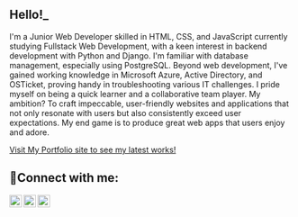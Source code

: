 <h2>Hello!_</h2>
<p>I'm a Junior Web Developer skilled in HTML, CSS, and JavaScript currently studying Fullstack Web Development, with a keen interest in backend development with Python and Django. I'm familiar with database management, especially using PostgreSQL. Beyond web development, I've gained working knowledge in Microsoft Azure, Active Directory, and OSTicket, proving handy in troubleshooting various IT challenges. I pride myself on being a quick learner and a collaborative team player. My ambition? To craft impeccable, user-friendly websites and applications that not only resonate with users but also consistently exceed user expectations. My end game is to produce great web apps that users enjoy and adore.</p>

<a href="https://shahsarefin.github.io/shah_portfolio_site/">Visit My Portfolio site to see my latest works!</a>

<h2>🤳Connect with me:</h2>

[<img align="left" alt="Josh | Twitter" width="22px" src="https://cdn.jsdelivr.net/npm/simple-icons@v3/icons/twitter.svg" />][twitter]
[<img align="left" alt="Josh | LinkedIn" width="22px" src="https://cdn.jsdelivr.net/npm/simple-icons@v3/icons/linkedin.svg" />][linkedin]
[<img align="left" alt="Josh | Instagram" width="22px" src="https://cdn.jsdelivr.net/npm/simple-icons@v3/icons/instagram.svg" />][instagram]

[twitter]: https://twitter.com/Josh
[instagram]: https://www.instagram.com/Josh
[linkedin]: https://linkedin.com/in/Josh
